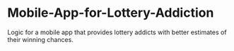 # Mobile-App-for-Lottery-Addiction
Logic for a mobile app that provides lottery addicts with better estimates of their winning chances.
